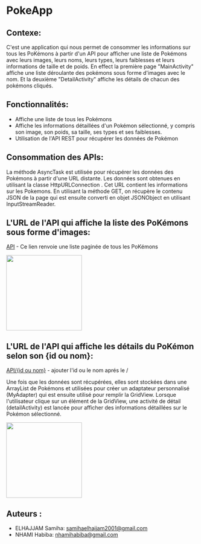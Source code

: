 # PokeApp
## Contexe:
C'est une application qui nous permet de consommer les informations sur tous les PoKémons à partir d'un API  pour afficher une liste de Pokémons avec leurs images, leurs noms, leurs types, leurs faiblesses et leurs informations de taille et de poids.
En effect la première page "MainActivity" affiche une liste déroulante des pokémons sous forme d'images avec le nom. Et la deuxième "DetailActivity" affiche les détails de chacun des pokémons cliqués.  

## Fonctionnalités:
* Affiche une liste de tous les Pokémons
* Affiche les informations détaillées d'un Pokémon sélectionné, y compris son image, son poids, sa taille, ses types et ses faiblesses.
* Utilisation de l'API REST pour récupérer les données de Pokémon

## Consommation des APIs:
La méthode  AsyncTask est utilisée pour récupérer les données des Pokémons à partir d'une URL distante. Les données sont obtenues en utilisant la classe HttpURLConnection . Cet URL contient les informations sur les Pokemons. En utilisant la méthode GET, on récupère le contenu JSON de la page qui est ensuite converti en objet JSONObject en utilisant InputStreamReader. 

## L'URL de l'API qui affiche la liste des PoKémons sous forme d'images: 
[API](https://pokeapi.co/api/v2/pokemon/) - Ce lien renvoie une liste paginée de tous les PoKémons

<img src="https://user-images.githubusercontent.com/81178741/232229365-2660560b-909f-40fc-b1fe-2b394e9062e5.jpeg" width=200>

## L'URL de l'API qui affiche les détails du PoKémon selon son {id ou nom}: 
[API/{id ou nom}](https://pokeapi.co/api/v2/pokemon/) - ajouter l'id ou le nom aprés le /

Une fois que les données sont récupérées, elles sont stockées dans une ArrayList de Pokémons et utilisées pour créer un adaptateur personnalisé (MyAdapter) qui est ensuite utilisé pour remplir la GridView. Lorsque l'utilisateur clique sur un élément de la GridView, une activité de détail (detailActivity) est lancée pour afficher des informations détaillées sur le Pokémon sélectionné.

<img src="https://user-images.githubusercontent.com/81178741/232236695-809fe475-4724-4755-9ddd-899b3da4117b.jpeg" width=200>

## Auteurs :
* ELHAJJAM Samiha: samihaelhajjam2001@gmail.com
* NHAMI Habiba: nhamihabiba@gmail.com
